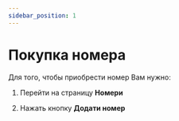 ```yaml
---
sidebar_position: 1
---
```


# Покупка номера

Для того, чтобы приобрести номер Вам нужно:

1. Перейти на страницу **Номери**

2. Нажать кнопку **Додати номер**